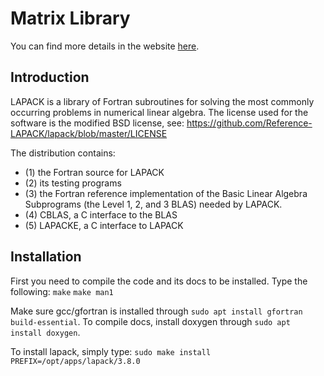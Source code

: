 # Matrix Library

You can find more details in the website [here](https://ericzhng.github.io/docs-matrix-library/).

## Introduction

LAPACK is a library of Fortran subroutines for solving the most commonly occurring problems in numerical linear algebra. The license used for the software is the modified BSD license, see: https://github.com/Reference-LAPACK/lapack/blob/master/LICENSE

The distribution contains:
* (1) the Fortran source for LAPACK
* (2) its testing programs
* (3) the Fortran reference implementation of the Basic Linear Algebra Subprograms (the Level 1, 2, and 3 BLAS) needed by LAPACK.
* (4) CBLAS, a C interface to the BLAS 
* (5) LAPACKE, a C interface to LAPACK

## Installation

First you need to compile the code and its docs to be installed. Type the following:
`make`
`make man1`

Make sure gcc/gfortran is installed through `sudo apt install gfortran build-essential`. To compile docs, install doxygen through `sudo apt install doxygen`.

To install lapack, simply type:
`sudo make install PREFIX=/opt/apps/lapack/3.8.0`
